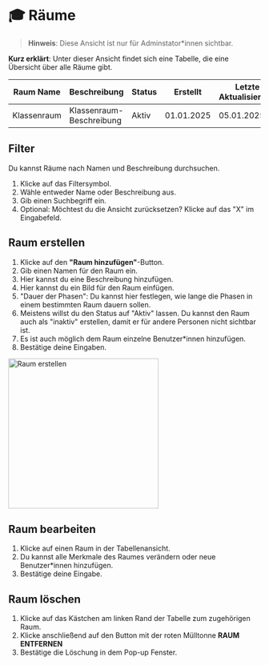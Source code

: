 # 🎓 Räume

> **Hinweis**: Diese Ansicht ist nur für Adminstator\*innen sichtbar.

**Kurz erklärt**: Unter dieser Ansicht findet sich eine Tabelle, die eine Übersicht über alle Räume gibt.

| Raum Name       | Beschreibung           | Status   | Erstellt         | Letzte Aktualisierung |
|------------------|------------------------|----------|------------------|-----------------------|
| Klassenraum  | Klassenraum-Beschreibung | Aktiv    | 01.01.2025       | 05.01.2025           |

## Filter
Du kannst Räume nach Namen und Beschreibung durchsuchen.

1. Klicke auf das Filtersymbol.
2. Wähle entweder Name oder Beschreibung aus.
3. Gib einen Suchbegriff ein.
4. Optional: Möchtest du die Ansicht zurücksetzen? Klicke auf das "X" im Eingabefeld.

## Raum erstellen

1. Klicke auf den **"Raum hinzufügen"**-Button.
3. Gib einen Namen für den Raum ein.
4. Hier kannst du eine Beschreibung hinzufügen.
5. Hier kannst du ein Bild für den Raum einfügen.
5. "Dauer der Phasen": Du kannst hier festlegen, wie lange die Phasen in einem bestimmten Raum dauern sollen.
6. Meistens willst du den Status auf "Aktiv" lassen. Du kannst den Raum auch als "inaktiv" erstellen, damit er für andere Personen nicht sichtbar ist.
7. Es ist auch möglich dem Raum einzelne Benutzer\*innen hinzufügen.
8. Bestätige deine Eingaben.

<img src="/screenshots/raum_hinzufügen.png" alt="Raum erstellen" style="height: 300px;">

## Raum bearbeiten
1. Klicke auf einen Raum in der Tabellenansicht.
2. Du kannst alle Merkmale des Raumes verändern oder neue Benutzer\*innen hinzufügen.
4. Bestätige deine Eingabe.

## Raum löschen
1. Klicke auf das Kästchen am linken Rand der Tabelle zum zugehörigen Raum.
2. Klicke anschließend auf den Button mit der roten Mülltonne **RAUM ENTFERNEN**
3. Bestätige die Löschung in dem Pop-up Fenster.

